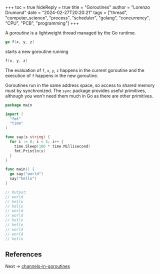 +++
toc = true
hideReply = true
title = "Goroutines"
author = "Lorenzo Drumond"
date = "2024-02-27T20:20:21"
tags = ["thread",  "computer_science",  "process",  "scheduler",  "golang",  "concurrency",  "CPU",  "PCB",  "programming"]
+++


A _goroutine_ is a lightweight thread managed by the Go runtime.

```go
go f(x, y, z)
```

starts a new goroutine running
```go
f(x, y, z)
```

The evaluation of `f`, `x`, `y`, `z` happens in the current goroutine and the execution of `f` happens in the new goroutine.

Goroutines run in the same address space, so access to shared memory must by synchronized. The `sync` package provides useful primitives, although you won't need them much in Go as there are other primitives.

```go
package main

import (
  "fmt"
  "time"
)

func say(s string) {
  for i := 0; i < 5; i++ {
    time.Sleep(100 * time.Millisecond)
    fmt.Println(s)
  }
}

func main() {
  go say("world")
  say("hello")
}

// Output:
// world
// hello
// hello
// world
// world
// hello
// hello
// world
// world
// hello
```

## References

Next -> [channels-in-goroutines](/wiki/channels-in-goroutines/)
